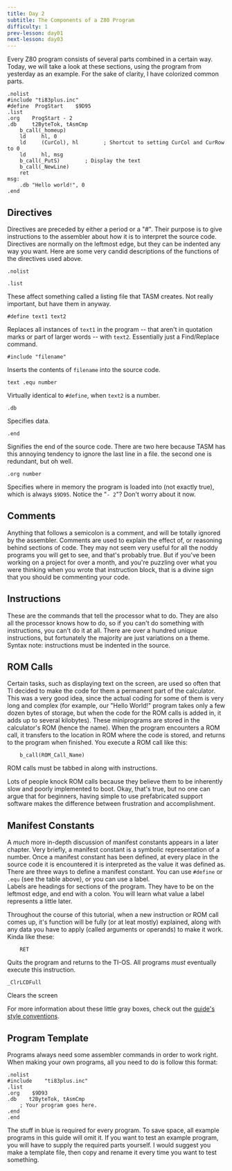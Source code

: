 ```yaml
---
title: Day 2
subtitle: The Components of a Z80 Program
difficulty: 1
prev-lesson: day01
next-lesson: day03
---
```


Every Z80 program consists of several parts combined in a certain way. Today,
we will take a look at these sections, using the program from yesterday as an
example. For the sake of clarity, I have colorized common parts.
    
```z80
.nolist
#include "ti83plus.inc"
#define  ProgStart    $9D95
.list
.org    ProgStart - 2
.db     t2ByteTok, tAsmCmp
    b_call(_homeup)
    ld     hl, 0
    ld     (CurCol), hl        ; Shortcut to setting CurCol and CurRow to 0
    ld     hl, msg
    b_call(_PutS)        ; Display the text
    b_call(_NewLine)
    ret
msg:
    .db "Hello world!", 0
.end
```
    
## Directives

Directives are preceded by either a period or a "#". Their purpose is to give
instructions to the assembler about how it is to interpret the source code.
Directives are normally on the leftmost edge, but they can be indented any way
you want. Here are some very candid descriptions of the functions of the
directives used above.

```z80
.nolist  

.list
```

These affect something called a listing file that TASM creates. Not really
important, but have them in anyway.

```z80
#define text1 text2
```

Replaces all instances of `text1` in the program -- that aren't in quotation
marks or part of larger words -- with `text2`. Essentially just a Find/Replace
command.

```z80
#include "filename"
```

Inserts the contents of `filename` into the source code.

```z80
text .equ number
```

Virtually identical to `#define`, when `text2` is a number.

```z80
.db
```

Specifies data.

```z80
.end
```

Signifies the end of the source code. There are two here because TASM has this
annoying tendency to ignore the last line in a file. the second one is
redundant, but oh well.

```z80
.org number
```

Specifies where in memory the program is loaded into (not exactly true), which
is always `$9D95`. Notice the "`- 2`"? Don't worry about it now.

## Comments

Anything that follows a semicolon is a comment, and will be totally ignored by
the assembler. Comments are used to explain the effect of, or reasoning behind
sections of code. They may not seem very useful for all the noddy programs you
will get to see, and that's probably true. But if you've been working on a
project for over a month, and you're puzzling over what you were thinking when
you wrote that instruction block, that is a divine sign that you should be
commenting your code.

## Instructions

These are the commands that tell the processor what to do. They are also all
the processor knows how to do, so if you can't do something with instructions,
you can't do it at all. There are over a hundred unique instructions, but
fortunately the majority are just variations on a theme. Syntax note:
instructions must be indented in the source.

## ROM Calls

Certain tasks, such as displaying text on the screen, are used so often that
TI decided to make the code for them a permanent part of the calculator. This
was a very good idea, since the actual coding for some of them is very long
and complex (for example, our "Hello World!" program takes only a few dozen
bytes of storage, but when the code for the ROM calls is added in, it adds up
to several kilobytes). These miniprograms are stored in the calculator's ROM
(hence the name). When the program encounters a ROM call, it transfers to the
location in ROM where the code is stored, and returns to the program when
finished. You execute a ROM call like this:

```z80
    b_call(ROM_Call_Name)
```

ROM calls must be tabbed in along with instructions.

Lots of people knock ROM calls because they believe them to be inherently slow
and poorly implemented to boot. Okay, that's true, but no one can argue that
for beginners, having simple to use prefabricated support software makes the
difference between frustration and accomplishment.

## Manifest Constants

A _much_ more in-depth discussion of manifest constants appears in a later
chapter. Very briefly, a manifest constant is a symbolic representation of a
number. Once a manifest constant has been defined, at every place in the
source code it is encountered it is interpreted as the value it was defined
as. There are three ways to define a manifest constant. You can use `#define` or
`.equ` (see the table above), or you can use a label.  
Labels are headings for sections of the program. They have to be on the
leftmost edge, and end with a colon. You will learn what value a label
represents a little later.

Throughout the course of this tutorial, when a new instruction or ROM call
comes up, it's function will be fully (or at leat mostly) explained, along
with any data you have to apply (called arguments or operands) to make it
work. Kinda like these:

```z80
    RET
```

Quits the program and returns to the TI-OS. All programs _must_ eventually
execute this instruction.

```z80
_ClrLCDFull
```

Clears the screen

For more information about these little gray boxes, check out the [guide's
style conventions](../ref/format.html).

## Program Template

Programs always need some assembler commands in order to work right. When
making your own programs, all you need to do is follow this format:
    
```z80
.nolist
#include    "ti83plus.inc"
.list
.org    $9D93
.db    t2ByteTok, tAsmCmp
    ; Your program goes here.
.end
.end
```

The stuff in blue is required for every program. To save space, all example
programs in this guide will omit it. If you want to test an example program,
you will have to supply the required parts yourself. I would suggest you make
a template file, then copy and rename it every time you want to test
something.

